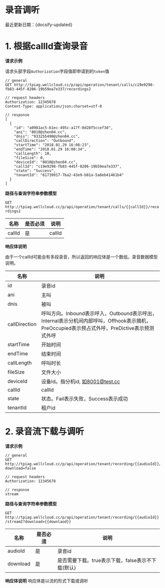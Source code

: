 # 录音调听

最近更新日期：{docsify-updated}

# 1. 根据callId查询录音

**请求示例**

请求头部字段`Authorization`字段值即申请到的`token`值

```
// general
GET http://tpiag.wellcloud.cc/p/api/operation/tenant/calls/c19e9298-fb83-445f-8206-19b59ea7e337/recordings2

// request headers
Authorization: 12345678
Content-Type: application/json;charset=utf-8

// response
[
  {
    "id": "a0981ac5-b1ec-495c-a17f-0d28f5ccef3d",
    "ani": "8010@zhen04.cc",
    "dnis": "933255490@zhen04.cc",
    "callDirection": "Outbound",
    "startTime": "2018.01.29 16:08:23",
    "endTime": "2018.01.29 16:08:34",
    "callLength": 10,
    "fileSize": 0,
    "deviceId": "8010@zhen04.cc",
    "callId": "c19e9298-fb83-445f-8206-19b59ea7e337",
    "state": "Success",
    "tenantId": "61739917-7ba2-43e9-b81a-5a8eb41461b4"
  }
]
```

**路径与查询字符串参数模型**

`GET http://tpiag.wellcloud.cc/p/api/operation/tenant/calls/{{callId}}/recordings2`

名称 | 是否必须 | 说明
---|---|---
callId | 是 | callId

**响应体说明**

由于一个callId可能会有多段录音，所以返回的响应体是一个数组。录音数据模型说明。

名称 | 说明
---|---
id | 录音id
ani | 主叫
dnis | 被叫
callDirection | 呼叫方向。Inbound表示呼入，Outbound表示呼出，Internal表示分机间内部呼叫，Offhook表示摘机，PreOccupied表示预占式外呼，PreDictive表示预测式外呼
startTime | 开始时间
endTime | 结束时间
callLength | 呼叫时长
fileSize | 文件大小
deviceId | 设备Id。指分机id, 如8001@test.cc
callId | callId
state | 状态。Fail表示失败，Success表示成功
tenantId | 租户id

# 2. 录音流下载与调听

**请求示例**

```
// general
GET http://tpiag.wellcloud.cc/p/api/operation/tenant/recording/{{audioId}}/stream2?download=false

// request headers
Authorization: 12345678

// response
stream
```

**路径与查询字符串参数模型**

`GET http://tpiag.wellcloud.cc/p/api/operation/tenant/recording/{{audioId}}/stream2?download={{downlaod}}`

名称 | 是否必须 | 说明
---|---|---
audioId | 是 | 录音id
download | 是 | 是否需要下载。true表示下载，false表示不下载(默认)


**响应体说明**
响应体是以流的形式下载或调听